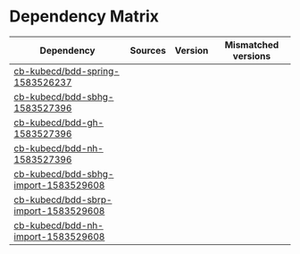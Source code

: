 # Dependency Matrix

Dependency | Sources | Version | Mismatched versions
---------- | ------- | ------- | -------------------
[cb-kubecd/bdd-spring-1583526237](https://github.com/cb-kubecd/bdd-spring-1583526237.git) |  | []() | 
[cb-kubecd/bdd-sbhg-1583527396](https://github.com/cb-kubecd/bdd-sbhg-1583527396.git) |  | []() | 
[cb-kubecd/bdd-gh-1583527396](https://github.com/cb-kubecd/bdd-gh-1583527396.git) |  | []() | 
[cb-kubecd/bdd-nh-1583527396](https://github.com/cb-kubecd/bdd-nh-1583527396.git) |  | []() | 
[cb-kubecd/bdd-sbhg-import-1583529608](https://github.com/cb-kubecd/bdd-sbhg-import-1583529608.git) |  | []() | 
[cb-kubecd/bdd-sbrp-import-1583529608](https://github.com/cb-kubecd/bdd-sbrp-import-1583529608.git) |  | []() | 
[cb-kubecd/bdd-nh-import-1583529608](https://github.com/cb-kubecd/bdd-nh-import-1583529608.git) |  | []() | 
